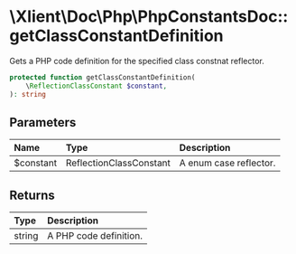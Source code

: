 # \\Xlient\\Doc\\Php\\PhpConstantsDoc::getClassConstantDefinition

Gets a PHP code definition for the specified class constnat reflector.

```php
protected function getClassConstantDefinition(
    \ReflectionClassConstant $constant,
): string
```

## Parameters

| Name | Type | Description |
| :--- | :--- | :--- |
| $constant | ReflectionClassConstant | A enum case reflector. |

## Returns

| Type | Description |
| :--- | :--- |
| string | A PHP code definition. |